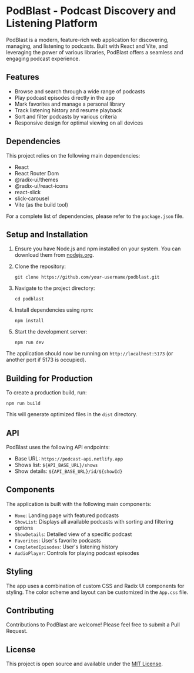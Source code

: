 
# PodBlast - Podcast Discovery and Listening Platform

PodBlast is a modern, feature-rich web application for discovering, managing, and listening to podcasts. Built with React and Vite, and leveraging the power of various libraries, PodBlast offers a seamless and engaging podcast experience.

## Features

- Browse and search through a wide range of podcasts
- Play podcast episodes directly in the app
- Mark favorites and manage a personal library
- Track listening history and resume playback
- Sort and filter podcasts by various criteria
- Responsive design for optimal viewing on all devices

## Dependencies

This project relies on the following main dependencies:

- React
- React Router Dom
- @radix-ui/themes
- @radix-ui/react-icons
- react-slick
- slick-carousel
- Vite (as the build tool)

For a complete list of dependencies, please refer to the `package.json` file.

## Setup and Installation

1. Ensure you have Node.js and npm installed on your system. You can download them from [nodejs.org](https://nodejs.org/).

2. Clone the repository:
   ```
   git clone https://github.com/your-username/podblast.git
   ```

3. Navigate to the project directory:
   ```
   cd podblast
   ```

4. Install dependencies using npm:
   ```
   npm install
   ```

5. Start the development server:
   ```
   npm run dev
   ```

The application should now be running on `http://localhost:5173` (or another port if 5173 is occupied).

## Building for Production

To create a production build, run:
```
npm run build
```

This will generate optimized files in the `dist` directory.

## API

PodBlast uses the following API endpoints:

- Base URL: `https://podcast-api.netlify.app`
- Shows list: `${API_BASE_URL}/shows`
- Show details: `${API_BASE_URL}/id/${showId}`

## Components

The application is built with the following main components:

- `Home`: Landing page with featured podcasts
- `ShowList`: Displays all available podcasts with sorting and filtering options
- `ShowDetails`: Detailed view of a specific podcast
- `Favorites`: User's favorite podcasts
- `CompletedEpisodes`: User's listening history
- `AudioPlayer`: Controls for playing podcast episodes

## Styling

The app uses a combination of custom CSS and Radix UI components for styling. The color scheme and layout can be customized in the `App.css` file.

## Contributing

Contributions to PodBlast are welcome! Please feel free to submit a Pull Request.

## License

This project is open source and available under the [MIT License](LICENSE).